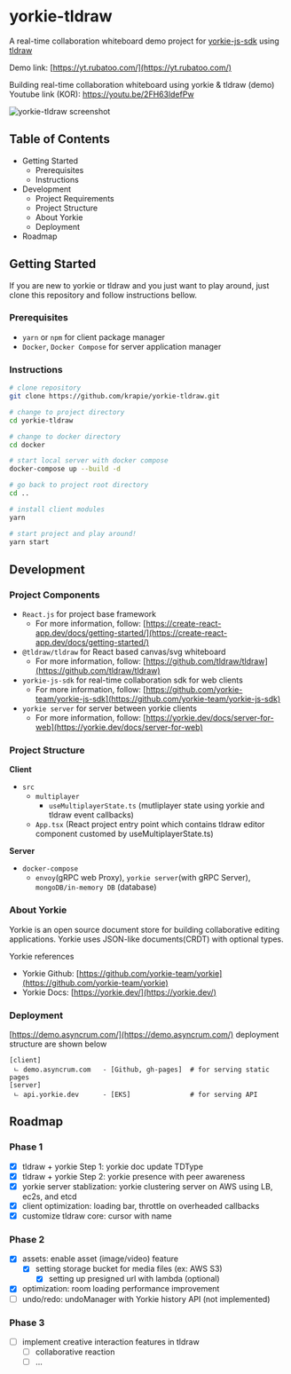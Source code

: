 # yorkie-tldraw

A real-time collaboration whiteboard demo project for [yorkie-js-sdk](https://github.com/yorkie-team/yorkie-js-sdk) using [tldraw](https://github.com/tldraw/tldraw)

Demo link: [https://yt.rubatoo.com/](https://yt.rubatoo.com/)

Building real-time collaboration whiteboard using yorkie & tldraw (demo) Youtube link (KOR): https://youtu.be/2FH63ldefPw

![yorkie-tldraw screenshot](./screenshot/screenshot.png)

## Table of Contents

- Getting Started
  - Prerequisites
  - Instructions
- Development
  - Project Requirements
  - Project Structure
  - About Yorkie
  - Deployment
- Roadmap

## Getting Started

If you are new to yorkie or tldraw and you just want to play around, just clone this repository and follow instructions bellow.

### Prerequisites

- `yarn` or `npm` for client package manager
- `Docker`, `Docker Compose` for server application manager

### Instructions

```bash
# clone repository
git clone https://github.com/krapie/yorkie-tldraw.git

# change to project directory
cd yorkie-tldraw

# change to docker directory
cd docker

# start local server with docker compose
docker-compose up --build -d

# go back to project root directory
cd ..

# install client modules
yarn

# start project and play around!
yarn start
```

## Development

### Project Components

- `React.js` for project base framework
  - For more information, follow: [https://create-react-app.dev/docs/getting-started/](https://create-react-app.dev/docs/getting-started/)
- `@tldraw/tldraw` for React based canvas/svg whiteboard
  - For more information, follow: [https://github.com/tldraw/tldraw](https://github.com/tldraw/tldraw)
- `yorkie-js-sdk` for real-time collaboration sdk for web clients
  - For more information, follow: [https://github.com/yorkie-team/yorkie-js-sdk](https://github.com/yorkie-team/yorkie-js-sdk)
- `yorkie server` for server between yorkie clients
  - For more information, follow: [https://yorkie.dev/docs/server-for-web](https://yorkie.dev/docs/server-for-web)

### Project Structure

**Client**

- `src`
  - `multiplayer`
    - `useMultiplayerState.ts` (mutliplayer state using yorkie and tldraw event callbacks)
  - `App.tsx` (React project entry point which contains tldraw editor component customed by useMultiplayerState.ts)

**Server**

- `docker-compose`
  - `envoy`(gRPC web Proxy), `yorkie server`(with gRPC Server), `mongoDB/in-memory DB` (database)

### About Yorkie

Yorkie is an open source document store for building collaborative editing applications. Yorkie uses JSON-like documents(CRDT) with optional types.

Yorkie references

- Yorkie Github: [https://github.com/yorkie-team/yorkie](https://github.com/yorkie-team/yorkie)
- Yorkie Docs: [https://yorkie.dev/](https://yorkie.dev/)

### Deployment

[https://demo.asyncrum.com/](https://demo.asyncrum.com/) deployment structure are shown below

```
[client]
 ㄴ demo.asyncrum.com   - [Github, gh-pages]  # for serving static pages
[server]
 ㄴ api.yorkie.dev      - [EKS]               # for serving API
```

## Roadmap

### **Phase 1**

- [x] tldraw + yorkie Step 1: yorkie doc update TDType
- [x] tldraw + yorkie Step 2: yorkie presence with peer awareness
- [x] yorkie server stablization: yorkie clustering server on AWS using LB, ec2s, and etcd
- [x] client optimization: loading bar, throttle on overheaded callbacks
- [x] customize tldraw core: cursor with name

### **Phase 2**

- [x] assets: enable asset (image/video) feature
  - [x] setting storage bucket for media files (ex: AWS S3)
    - [x] setting up presigned url with lambda (optional)
- [x] optimization: room loading performance improvement
- [ ] undo/redo: undoManager with Yorkie history API (not implemented)

### **Phase 3**

- [ ] implement creative interaction features in tldraw
  - [ ] collaborative reaction
  - [ ] …
